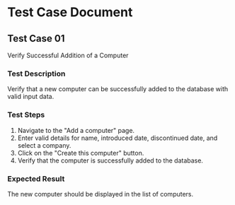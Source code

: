 # Test Case Document

## Test Case 01

Verify Successful Addition of a Computer

### Test Description

Verify that a new computer can be successfully added to the database with valid input data.

### Test Steps

1. Navigate to the "Add a computer" page.
2. Enter valid details for name, introduced date, discontinued date, and select a company.
3. Click on the "Create this computer" button.
4. Verify that the computer is successfully added to the database.

### Expected Result

The new computer should be displayed in the list of computers.
